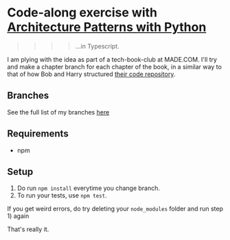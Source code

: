 # Code-along exercise with [Architecture Patterns with Python](https://www.cosmicpython.com/)
>>>>...in Typescript.

I am plying with the idea as part of a tech-book-club at MADE.COM.
I'll try and make a chapter branch for each chapter of the book, in a similar way to that of how Bob and Harry structured [their code repository](https://github.com/cosmicpython/code).

## Branches
See the full list of my branches [here](https://github.com/gaiachik/cosmic-ts/branches/all)

## Requirements
* npm


## Setup
1) Do run `npm install` everytime you change branch.
2) To run your tests, use `npm test`.

If you get weird errors, do try deleting your `node_modules` folder and run step 1) again

That's really it.